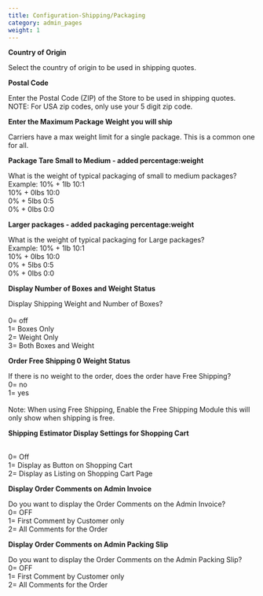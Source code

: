 ```yaml
---
title: Configuration-Shipping/Packaging
category: admin_pages
weight: 1
---
```


<b>Country of Origin</b>

<div class='indent'>Select the country of origin to be used in shipping quotes.</div>


<b>Postal Code</b>

<div class='indent'>Enter the Postal Code (ZIP) of the Store to be used in shipping quotes. NOTE: For USA zip codes, only use your 5 digit zip code.</div>


<b>Enter the Maximum Package Weight you will ship</b>

<div class='indent'>Carriers have a max weight limit for a single package. This is a common one for all.</div>


<b>Package Tare Small to Medium - added percentage:weight</b>

<div class='indent'>What is the weight of typical packaging of small to medium packages?<br />Example: 10% + 1lb 10:1<br />10% + 0lbs 10:0<br />0% + 5lbs 0:5<br />0% + 0lbs 0:0</div>


<b>Larger packages - added packaging percentage:weight</b>

<div class='indent'>What is the weight of typical packaging for Large packages?<br />Example: 10% + 1lb 10:1<br />10% + 0lbs 10:0<br />0% + 5lbs 0:5<br />0% + 0lbs 0:0</div>


<b>Display Number of Boxes and Weight Status</b>

<div class='indent'>Display Shipping Weight and Number of Boxes?<br /><br />0= off<br />1= Boxes Only<br />2= Weight Only<br />3= Both Boxes and Weight</div>


<b>Order Free Shipping 0 Weight Status</b>

<div class='indent'>If there is no weight to the order, does the order have Free Shipping?<br />0= no<br />1= yes<br /><br />Note: When using Free Shipping, Enable the Free Shipping Module this will only show when shipping is free.</div>


<b>Shipping Estimator Display Settings for Shopping Cart</b>

<div class='indent'><br />0= Off<br />1= Display as Button on Shopping Cart<br />2= Display as Listing on Shopping Cart Page</div>


<b>Display Order Comments on Admin Invoice</b>

<div class='indent'>Do you want to display the Order Comments on the Admin Invoice?<br />0= OFF<br />1= First Comment by Customer only<br />2= All Comments for the Order</div>


<b>Display Order Comments on Admin Packing Slip</b>

<div class='indent'>Do you want to display the Order Comments on the Admin Packing Slip?<br />0= OFF<br />1= First Comment by Customer only<br />2= All Comments for the Order</div>


